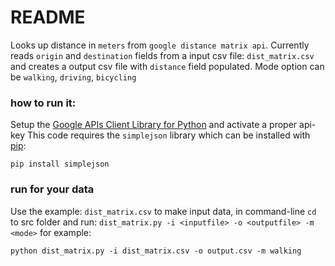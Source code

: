 # README #
Looks up distance in `meters` from `google distance matrix api`.
Currently reads `origin` and `destination` fields from a input csv file: `dist_matrix.csv` and creates a output csv file with `distance` field populated. Mode option can be `walking`, `driving`, `bicycling`  
### how to run it: ###
Setup the [Google APIs Client Library for Python](https://developers.google.com/api-client-library/python/start/get_started) and activate a proper api-key
This code requires the `simplejson` library which can be installed with [pip](https://pypi.python.org/pypi/pip):
```
pip install simplejson
```

### run for your data ###
Use the example: `dist_matrix.csv` to make input data, in command-line `cd` to src folder and run: `dist_matrix.py -i <inputfile> -o <outputfile> -m <mode>`
for example:
```
python dist_matrix.py -i dist_matrix.csv -o output.csv -m walking
```